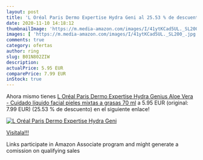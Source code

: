 ```yaml
---
layout: post
title: 'L Oréal Paris Dermo Expertise Hydra Geni al 25.53 % de descuento'
date: 2020-11-10 14:18:12
thumbnailImage: 'https://m.media-amazon.com/images/I/41ytKCad5UL._SL200_.jpg'
images: [ 'https://m.media-amazon.com/images/I/41ytKCad5UL._SL200_.jpg' ]
comments: true
category: ofertas
author: ring
slug: B01N802ZIW
description:
actualPrice: 5.95 EUR
comparePrice: 7.99 EUR
inStock: true
---
```


Ahora mismo tienes [L Oréal Paris Dermo Expertise Hydra Genius Aloe Vera - Cuidado líquido facial  pieles mixtas a grasas  70 ml](https://www.amazon.es/dp/B01N802ZIW/?tag=tolees-21) a 5.95 EUR (original: 7.99 EUR) (25.53 %  de descuento) en el siguiente enlace!

[![L Oréal Paris Dermo Expertise Hydra Geni](https://m.media-amazon.com/images/I/41ytKCad5UL._SL200_.jpg)](https://www.amazon.es/dp/B01N802ZIW/?tag=tolees-21)

[Visítala!!!](https://www.amazon.es/dp/B01N802ZIW/?tag=tolees-21)

Links participate in Amazon Associate program and might generate a comission on qualifying sales
